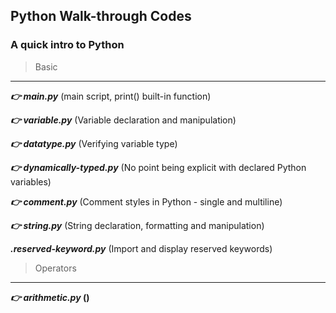 ## Python Walk-through Codes
### A quick intro to Python

> Basic
___
***:point_right: main.py*** (main script, print() built-in function)
 
***:point_right: variable.py*** (Variable declaration and manipulation)

***:point_right: datatype.py*** (Verifying variable type)

***:point_right: dynamically-typed.py*** (No point being explicit with declared Python variables)

***:point_right: comment.py*** (Comment styles in Python - single and multiline)

***:point_right: string.py*** (String declaration, formatting and manipulation)

***.reserved-keyword.py*** (Import and display reserved keywords)

> Operators
---
***:point_right: arithmetic.py* ()**